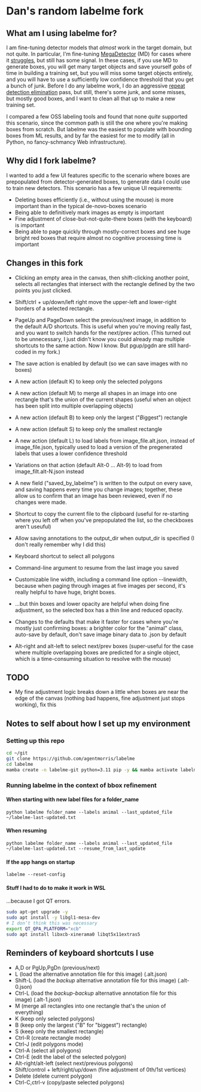 # Dan's random labelme fork

## What am I using labelme for?

I am fine-tuning detector models that *almost* work in the target domain, but not quite.  In particular, I'm fine-tuning [MegaDetector](https://github.com/agentmorris/MegaDetector/) (MD) for cases where it [struggles](https://github.com/agentmorris/MegaDetector/blob/main/megadetector-challenges.md), but still has some signal.  In these cases, if you use MD to generate boxes, you will get many target objects and save yourself *gobs* of time in building a training set, but you will miss some target objects entirely, and you will have to use a sufficiently low confidence threshold that you get a bunch of junk.  Before I do any labelme work, I do an aggressive [repeat detection elimination](https://github.com/agentmorris/MegaDetector/tree/main/api/batch_processing/postprocessing/repeat_detection_elimination) pass, but still, there's some junk, and some misses, but mostly good boxes, and I want to clean all that up to make a new training set.

I compared a few OSS labeling tools and found that none *quite* supported this scenario, since the common path is still the one where you're making boxes from scratch.  But labelme was the easiest to populate with bounding boxes from ML results, and by far the easiest for me to modify (all in Python, no fancy-schmancy Web infrastructure).


## Why did I fork labelme?

I wanted to add a few UI features specific to the scenario where boxes are prepopulated from detector-generated boxes, to generate data I could use to train new detectors.  This scenario has a few unique UI requirements:

* Deleting boxes efficiently (i.e., without using the mouse) is more important than in the typical de-novo-boxes scenario
* Being able to definitively mark images as empty is important
* Fine adjustment of close-but-not-quite-there boxes (with the keyboard) is important
* Being able to page quickly through mostly-correct boxes and see huge bright red boxes that require almost no cognitive processing time is important

## Changes in this fork

* Clicking an empty area in the canvas, then shift-clicking another point, selects all rectangles that intersect with the rectangle defined by the two points you just clicked.

* Shift/ctrl + up/down/left right move the upper-left and lower-right borders of a selected rectangle.

* PageUp and PageDown select the previous/next image, in addition to the default A/D shortcuts.  This is useful when you're moving really fast, and you want to switch hands for the next/prev action. (This turned out to be unnecessary, I just didn't know you could already map multiple shortcuts to the same action.  Now I know.  But pgup/pgdn are still hard-coded in my fork.)

* The save action is enabled by default (so we can save images with no boxes)

* A new action (default K) to keep only the selected polygons

* A new action (default M) to merge all shapes in an image into one rectangle that's the union of the current shapes (useful when an object has been split into multiple overlapping objects)

* A new action (default B) to keep only the largest ("*B*iggest") rectangle

* A new action (default S) to keep only the smallest rectangle

* A new action (default L) to load labels from image_file.alt.json, instead of image_file.json, typically used to load a version of the pregenerated labels that uses a lower confidence threshold

* Variations on that action (default Alt-0 ... Alt-9) to load from image_filt.alt-N.json instead

* A new field ("saved_by_labelme") is written to the output on every save, and saving happens every time you change images; together, these allow us to confirm that an image has been reviewed, even if no changes were made.

* Shortcut to copy the current file to the clipboard (useful for re-starting where you left off when you've prepopulated the list, so the checkboxes aren't useuful)

* Allow saving annotations to the output_dir when output_dir is specified (I don't really remember why I did this) 

* Keyboard shortcut to select all polygons

* Command-line argument to resume from the last image you saved

* Customizable line width, including a command line option --linewidth, because when paging through images at five images per second, it's really helpful to have huge, bright boxes.

* ...but thin boxes and lower opacity are helpful when doing fine adjustment, so the selected box has a thin line and reduced opacity.

* Changes to the defaults that make it faster for cases where you're mostly just confirming boxes: a brighter color for the "animal" class, auto-save by default, don't save image binary data to .json by default

* Alt-right and alt-left to select next/prev boxes (super-useful for the case where multiple overlapping boxes are predicted for a single object, which is a time-consuming situation to resolve with the mouse)

## TODO

* My fine adjustment logic breaks down a little when boxes are near the edge of the canvas (nothing bad happens, fine adjustment just stops working), fix this

## Notes to self about how I set up my environment

### Setting up this repo

```bash
cd ~/git
git clone https://github.com/agentmorris/labelme
cd labelme
mamba create -n labelme-git python=3.11 pip -y && mamba activate labelme-git && pip install -e .
```

### Running labelme in the context of bbox refinement

#### When starting with new label files for a folder_name

`python labelme folder_name --labels animal --last_updated_file ~/labelme-last-updated.txt`

#### When resuming

`python labelme folder_name --labels animal --last_updated_file ~/labelme-last-updated.txt --resume_from_last_update`

#### If the app hangs on startup

`labelme --reset-config`

#### Stuff I had to do to make it work in WSL

...because I got QT errors.

```bash
sudo apt-get upgrade -y
sudo apt install -y libgl1-mesa-dev
# I don’t think this was necessary
export QT_QPA_PLATFORM="xcb"
sudo apt install libxcb-xinerama0 libqt5x11extras5
```

## Reminders of keyboard shortcuts I use

* A,D or PgUp,PgDn (previous/next)
* L (load the alternative annotation file for this image) (.alt.json)
* Shift-L (load the <i>backup</i> alternative annotation file for this image) (.alt-0.json)
* Ctrl-L (load the <i>backup-backup</i> alternative annotation file for this image) (.alt-1.json)
* M (merge all rectangles into one rectangle that's the union of everything)
* K (keep only selected polygons)
* B (keep only the largest ("B" for "biggest") rectangle)
* S (keep only the smallest rectangle)
* Ctrl-R (create rectangle mode)
* Ctrl-J (edit polygons mode)
* Ctrl-A (select all polygons)
* Ctrl-E (edit the label of the selected polygon)
* Alt-right/alt-left (select next/previous polygons)
* Shift/control + left/right/up/down (fine adjustment of 0th/1st vertices)
* Delete (delete current polygon)
* Ctrl-C,ctrl-v (copy/paste selected polygons)
